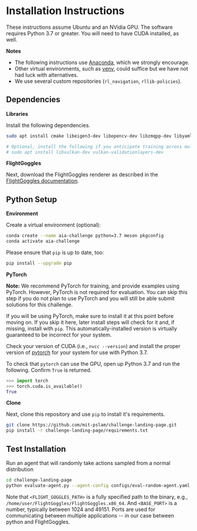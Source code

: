 # Installation Instructions 

These instructions assume Ubuntu and an NVidia GPU.
The software requires Python 3.7 or greater.
You will need to have CUDA installed, as well.

**Notes**

- The following instructions use [Anaconda](https://anaconda.org/), which we strongly encourage.
- Other virtual environments, such as [venv](https://docs.python.org/3/library/venv.html), could suffice but we have not had luck with alternatives.
- We use several custom repositories (`rl_navigation`, `rllib-policies`).


## Dependencies

**Libraries**

Install the following dependencies.
```sh
sudo apt install cmake libeigen3-dev libopencv-dev libzmqpp-dev libyaml-cpp-dev

# Optional, install the following if you anticipate training across multiple GPUs 
# sudo apt install libvulkan-dev vulkan-validationlayers-dev 
```

**FlightGoggles**

Next, download the FlightGoggles renderer as described in the [FlightGoggles documentation](https://flightgoggles-documentation.scrollhelp.site/fg/FlightGoggles-Renderer.327286792.html).

## Python Setup

**Environment**

Create a virtual environment (optional):
```sh
conda create --name aia-challenge python=3.7 meson pkgconfig
conda activate aia-challenge
```

Please ensure that `pip` is up to date, too:
```sh
pip install --upgrade pip
```

**PyTorch**

**Note:** We recommend PyTorch for training, and provide examples using PyTorch.
However, PyTorch is not required for evaluation.
You can skip this step if you do not plan to use PyTorch and you will still be able submit solutions for this challenge.

If you will be using PyTorch, make sure to install it at this point before moving on.
If you skip it here, later install steps will check for it and, if missing, install with `pip`.
This automatically-installed version is virtually guaranteed to be incorrect for your system.

Check your version of CUDA (i.e., `nvcc --version`) and install the proper version of [pytorch](https://pytorch.org/get-started/locally/) for your system for use with Python 3.7.

To check that `pytorch` can use the GPU, open up Python 3.7 and run the following. Confirm `True` is returned.
```py
>>> import torch
>>> torch.cuda.is_available()
True
```

**Clone**

Next, clone this repository and use `pip` to install it's requirements.
```sh
git clone https://github.com/mit-pslam/challenge-landing-page.git
pip install -r challenge-landing-page/requirements.txt
```

## Test Installation

Run an agent that will randomly take actions sampled from a normal distribution 

```sh
cd challenge-landing-page
python evaluate-agent.py --agent-config configs/eval-random-agent.yaml --episodes 1 --flight-goggles-path <FLIGHT_GOGGLES_PATH> --base-port <BASE_PORT>
```

Note that `<FLIGHT_GOGGLES_PATH>` is a fully specified path to the binary, e.g., `/home/user/FlightGoggles/FlightGoggles.x86_64`.
And `<BASE_PORT>` is a number, typically between 1024 and 49151.
Ports are used for communicating between multiple applications -- in our case between python and FlightGoggles.
